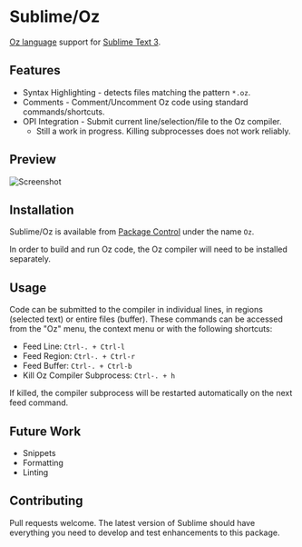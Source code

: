 # Sublime/Oz

[Oz language](http://mozart.github.io/) support for [Sublime Text 3](https://www.sublimetext.com/).

## Features

  * Syntax Highlighting - detects files matching the pattern `*.oz`.
  * Comments - Comment/Uncomment Oz code using standard commands/shortcuts.
  * OPI Integration - Submit current line/selection/file to the Oz compiler.
    * Still a work in progress. Killing subprocesses does not work reliably.

## Preview

![Screenshot](https://raw.githubusercontent.com/mozart/sublime-oz/master/screenshot.png)

## Installation

Sublime/Oz is available from [Package Control](https://packagecontrol.io/packages/Oz) under the name `Oz`.

In order to build and run Oz code, the Oz compiler will need to be installed separately.

## Usage

Code can be submitted to the compiler in individual lines, in regions (selected text) or entire files (buffer). These commands can be accessed from the "Oz" menu, the context menu or with the following shortcuts:

  * Feed Line: `Ctrl-. + Ctrl-l`
  * Feed Region: `Ctrl-. + Ctrl-r`
  * Feed Buffer: `Ctrl-. + Ctrl-b`
  * Kill Oz Compiler Subprocess: `Ctrl-. + h`

If killed, the compiler subprocess will be restarted automatically on the next feed command.

## Future Work

  * Snippets
  * Formatting
  * Linting

## Contributing

Pull requests welcome. The latest version of Sublime should have everything you need to develop and test enhancements to this package.
